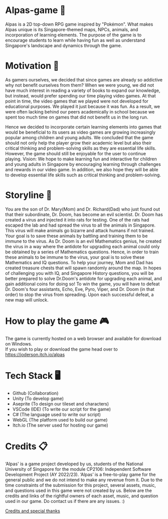 # Alpas-game :deciduous_tree:
Alpas is a 2D top-down RPG game inspired by "Pokémon". What makes Alpas unique is its Singapore-themed maps, NPCs, animals, and incorporation of learning elements. The purpose of the game is to encourage students to learn while having fun as well as understand Singapore's landscape and dynamics through the game.

# Motivation :muscle:
As gamers ourselves, we decided that since games are already so addictive why not benefit ourselves from them? When we were young, we did not have much interest in reading a variety of books to expand our knowledge, but instead, would prefer spending our time playing video games. At that point in time, the video games that we played were not developed for educational purposes. We played it just because it was fun. As a result, we were often lacking behind our peers academically in school because we spent too much time on games that did not benefit us in the long run. 

Hence we decided to incorporate certain learning elements into games that would be beneficial to its users as video games are growing increasingly popular among children and young adults. We concluded that the game should not only help the player grow their academic level but also their critical thinking and problem-solving skills as they are essential life skills. However, the game should still be enjoyable for the user to continue playing.
Vision:
We hope to make learning fun and interactive for children and young adults in Singapore by encouraging learning through challenges and rewards in our video game. In addition, we also hope they will be able to develop essential life skills such as critical thinking and problem-solving.

# Storyline :open_book:
You are the son of Dr. Mary(Mom) and Dr. Richard(Dad) who just found out that their subordinate, Dr. Doom, has become an evil scientist.
Dr. Doom has created a virus and injected it into rats for testing. One of the rats had escaped the lab and had spread the virus to all the animals in Singapore. This virus will make animals go bizarre and attack humans if not trained. Your goal is to save these animals by battling and training them to be immune to the virus.
As Dr. Doom is an evil Mathematics genius, he created the virus in a way where the antidote for upgrading each animal could only be obtained by a series of Mathematics questions. Hence, in order to train these animals to be immune to the virus, your goal is to solve these Mathematics and IQ questions.
To help your journey, Mom and Dad has created treasure chests that will spawn randomly around the map. In hopes of challenging you with IQ, and Singapore History questions, you will be better prepared to solve Dr.Doom's antidote for upgrading each animal, and gain additional coins for doing so!
To win the game, you will have to defeat Dr. Doom's four assistants, Echo, Eve, Pyro, Viper, and Dr. Doom (in that order) to stop the virus from spreading. Upon each successful defeat, a new map will unlock. 

# How to play the game :video_game:
The game is currently hosted on a web browser and available for download on Windows. <br />
If you wish to play or download the game head over to https://joderson.itch.io/alpas

# Tech Stack :desktop_computer:	
* Github (Collaboration)
* Unity (To develop game)
* Aseprite (To design our tileset and characters)
* VSCode (IDE) (To write our script for the game)
* C# (The language used to write our script)
* WebGL (The platform used to build our game)
* Itch.io (The server used for hosting our game)

# Credits :clipboard:
‘Alpas' is a game project developed by us, students of the National University of Singapore for the module CP2106: Independent Software Development Project (AY 2022/23). ‘Alpas’ is a free-to-play game for the general public and we do not intend to make any revenue from it. Due to the time constraints of the submission for this project, several assets, music, and questions used in this game were not created by us. Below are the credits and links of the rightful owners of each asset, music, and question used in our game. Do contact us if there are any issues. :) 

<a href="https://www.google.com/](https://docs.google.com/document/d/1GA0iyH_So2eDQ_1D8-6ZMCQPOid89I2FyNmXJ3fEP_I/edit?usp=sharing" target="_blank">Credits and special thanks</a>
